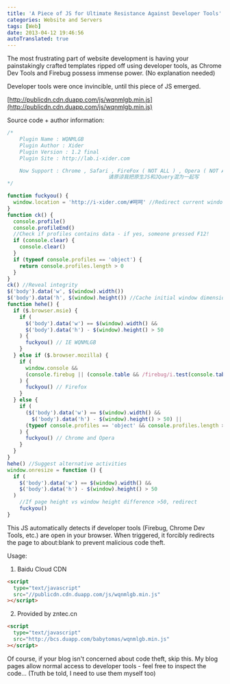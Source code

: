 ```yaml
---
title: 'A Piece of JS for Ultimate Resistance Against Developer Tools'
categories: Website and Servers
tags: [Web]
date: 2013-04-12 19:46:56
autoTranslated: true
---
```



The most frustrating part of website development is having your painstakingly crafted templates ripped off using developer tools, as Chrome Dev Tools and Firebug possess immense power. (No explanation needed)

Developer tools were once invincible, until this piece of JS emerged.

[http://publicdn.cdn.duapp.com/js/wqnmlgb.min.js](http://publicdn.cdn.duapp.com/js/wqnmlgb.min.js)

Source code + author information:

```javascript
/*
    Plugin Name : WQNMLGB
    Plugin Author : Xider
    Plugin Version : 1.2 final
    Plugin Site : http://lab.i-xider.com

    Now Support : Chrome , Safari , FireFox ( NOT ALL ) , Opera ( NOT ALL ) , IE ( NOT ALL )
                                 请原谅我把原生JS和JQuery混为一起写
*/

function fuckyou() {
  window.location = 'http://i-xider.com/#呵呵' //Redirect current window to blank page
}
function ck() {
  console.profile()
  console.profileEnd()
  //Check if profiles contains data - if yes, someone pressed F12!
  if (console.clear) {
    console.clear()
  }
  if (typeof console.profiles == 'object') {
    return console.profiles.length > 0
  }
}
ck() //Reveal integrity
$('body').data('w', $(window).width())
$('body').data('h', $(window).height()) //Cache initial window dimensions on body
function hehe() {
  if ($.browser.msie) {
    if (
      $('body').data('w') == $(window).width() &&
      $('body').data('h') - $(window).height() > 50
    ) {
      fuckyou() // IE WQNMLGB
    }
  } else if ($.browser.mozilla) {
    if (
      window.console &&
      (console.firebug || (console.table && /firebug/i.test(console.table())))
    ) {
      fuckyou() // Firefox
    }
  } else {
    if (
      ($('body').data('w') == $(window).width() &&
        $('body').data('h') - $(window).height() > 50) ||
      (typeof console.profiles == 'object' && console.profiles.length > 0)
    ) {
      fuckyou() // Chrome and Opera
    }
  }
}
hehe() //Suggest alternative activities
window.onresize = function () {
  if (
    $('body').data('w') == $(window).width() &&
    $('body').data('h') - $(window).height() > 50
  )
    //If page height vs window height difference >50, redirect
    fuckyou()
}
```

This JS automatically detects if developer tools (Firebug, Chrome Dev Tools, etc.) are open in your browser. When triggered, it forcibly redirects the page to about:blank to prevent malicious code theft.

Usage:

1. Baidu Cloud CDN

```html
<script
  type="text/javascript"
  src="//publicdn.cdn.duapp.com/js/wqnmlgb.min.js"
></script>
```

2. Provided by zntec.cn

```html
<script
  type="text/javascript"
  src="http://bcs.duapp.com/babytomas/wqnmlgb.min.js"
></script>
```

Of course, if your blog isn't concerned about code theft, skip this. My blog pages allow normal access to developer tools - feel free to inspect the code... (Truth be told, I need to use them myself too)
```
